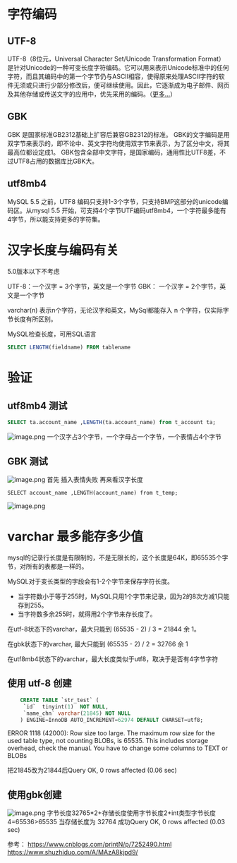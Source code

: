 # 字符编码
## UTF-8
UTF-8（8位元，Universal Character Set/Unicode Transformation Format）是针对Unicode的一种可变长度字符编码。它可以用来表示Unicode标准中的任何字符，而且其编码中的第一个字节仍与ASCII相容，使得原来处理ASCII字符的软件无须或只进行少部分修改后，便可继续使用。因此，它逐渐成为电子邮件、网页及其他存储或传送文字的应用中，优先采用的编码。（[更多...](更多...)）

## GBK
GBK 是国家标准GB2312基础上扩容后兼容GB2312的标准。
GBK的文字编码是用双字节来表示的，即不论中、英文字符均使用双字节来表示，为了区分中文，将其最高位都设定成1。
GBK包含全部中文字符，是国家编码，通用性比UTF8差，不过UTF8占用的数据库比GBK大。

## utf8mb4
MySQL 5.5 之前，UTF8 编码只支持1-3个字节，只支持BMP这部分的unicode编码区。从mysql 5.5 开始，可支持4个字节UTF编码utf8mb4，一个字符最多能有4字节，所以能支持更多的字符集。

# 汉字长度与编码有关
5.0版本以下不考虑

UTF-8：一个汉字 = 3个字节，英文是一个字节
GBK： 一个汉字 = 2个字节，英文是一个字节

varchar(n) 表示n个字符，无论汉字和英文，MySql都能存入 n 个字符，仅实际字节长度有所区别。

MySQL检查长度，可用SQL语言
```sql
SELECT LENGTH(fieldname) FROM tablename 
```
# 验证
## utf8mb4 测试
```sql
SELECT ta.account_name ,LENGTH(ta.account_name) from t_account ta;
```
![image.png](https://github.com/oh-huohou/huohou.blog/blob/main/image/image-ccd9a176051a4eadafd88daf6fb93b83.png)
一个汉字占3个字节，一个字母占一个字节，一个表情占4个字节

##  GBK 测试
![image.png](https://github.com/oh-huohou/huohou.blog/blob/main/image/image-37addefd7c614d7594c2e501a2fb358a.png)
首先 插入表情失败
再来看汉字长度
```
SELECT account_name ,LENGTH(account_name) from t_temp;
```
![image.png](https://github.com/oh-huohou/huohou.blog/blob/main/image/image-9db01dd6f6364a73929504358600c446.png)


# varchar 最多能存多少值
mysql的记录行长度是有限制的，不是无限长的，这个长度是64K，即65535个字节，对所有的表都是一样的。

MySQL对于变长类型的字段会有1-2个字节来保存字符长度。
* 当字符数小于等于255时，MySQL只用1个字节来记录，因为2的8次方减1只能存到255。
* 当字符数多余255时，就得用2个字节来存长度了。

在utf-8状态下的varchar，最大只能到 (65535 - 2) / 3 = 21844 余 1。

在gbk状态下的varchar, 最大只能到 (65535 - 2) / 2 = 32766 余 1

在utf8mb4状态下的varchar，最大长度类似于utf8，取决于是否有4字节字符

## 使用 utf-8 创建
```sql
    CREATE TABLE `str_test` (
     `id`  tinyint(1)  NOT NULL,
     `name_chn` varchar(21845) NOT NULL
    ) ENGINE=InnoDB AUTO_INCREMENT=62974 DEFAULT CHARSET=utf8;
```
ERROR 1118 (42000): Row size too large. The maximum row size for the used table type, not counting BLOBs, is 65535. This includes storage overhead, check the manual. You have to change some columns to TEXT or BLOBs

把21845改为21844后Query OK, 0 rows affected (0.06 sec)

## 使用gbk创建
![image.png](https://github.com/oh-huohou/huohou.blog/blob/main/image/image-05dce524c336491da640c5265211bed4.png)
字节长度32765*2+存储长度使用字节长度2+int类型字节长度4=65536>65535
当存储长度为 32764 成功Query OK, 0 rows affected (0.03 sec)

参考：
https://www.cnblogs.com/printN/p/7252490.html
https://www.shuzhiduo.com/A/MAzA8kjpd9/
